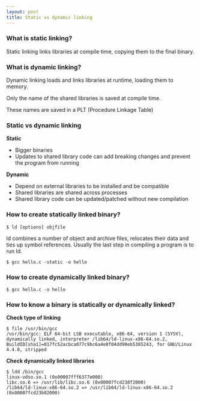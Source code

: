 ```yaml
---
layout: post
title: Static vs dynamic linking
---
```

### What is static linking?

Static linking links libraries at compile time, copying them to the final binary.

### What is dynamic linking?

Dynamic linking loads and links libraries at runtime, loading them to memory.

Only the name of the shared libraries is saved at compile time.

These names are saved in a PLT (Procedure Linkage Table)

### Static vs dynamic linking

**Static**

- Bigger binaries
- Updates to shared library code can add breaking changes and prevent the program from running

**Dynamic**

- Depend on external libraries to be installed and be compatible
- Shared libraries are shared across processes
- Shared library code can be updated/patched without new compilation

### How to create statically linked binary?

```
$ ld [options] objfile
```

ld combines a number of object and archive files, relocates their data and ties up symbol references. Usually the last step in compiling a program is to run ld.

```
$ gcc hello.c -static -o hello
```

### How to create dynamically linked binary?

```
$ gcc hello.c -o hello
```

### How to know a binary is statically or dynamically linked?

**Check type of linking**

```
$ file /usr/bin/gcc
/usr/bin/gcc: ELF 64-bit LSB executable, x86-64, version 1 (SYSV), dynamically linked, interpreter /lib64/ld-linux-x86-64.so.2, BuildID[sha1]=017fc52acbca077c9bc6a4e8f04dd90eb5385243, for GNU/Linux 4.4.0, stripped
```

**Check dynamically linked libraries**

```
$ ldd /bin/gcc
linux-vdso.so.1 (0x00007fff6377e000)
libc.so.6 => /usr/lib/libc.so.6 (0x00007fcd238f2000)
/lib64/ld-linux-x86-64.so.2 => /usr/lib64/ld-linux-x86-64.so.2 (0x00007fcd23b02000)
```